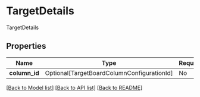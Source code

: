 # TargetDetails

TargetDetails

## Properties
| Name | Type | Required | Description |
| ------------ | ------------- | ------------- | ------------- |
**column_id** | Optional[TargetBoardColumnConfigurationId] | No |  |


[[Back to Model list]](../../../../README.md#models-v1-link) [[Back to API list]](../../../../README.md#apis-v1-link) [[Back to README]](../../../../README.md)
